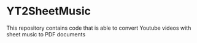 # YT2SheetMusic
This repository contains code that is able to convert Youtube videos with sheet music to PDF documents
